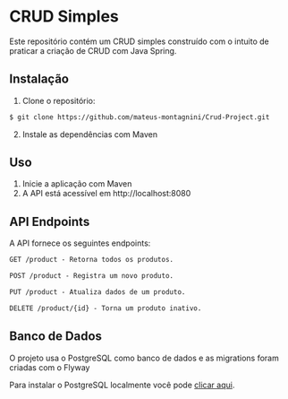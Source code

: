 # CRUD Simples
Este repositório contém um CRUD simples construído com o intuito de praticar a criação de CRUD com Java Spring.

## Instalação

1. Clone o repositório:

```bash
$ git clone https://github.com/mateus-montagnini/Crud-Project.git
```

2. Instale as dependências com Maven

## Uso

1. Inicie a aplicação com Maven 
2. A API está acessível em http://localhost:8080


## API Endpoints
A API fornece os seguintes endpoints:

```markdown
GET /product - Retorna todos os produtos.

POST /product - Registra um novo produto.

PUT /product - Atualiza dados de um produto.

DELETE /product/{id} - Torna um produto inativo.
```

## Banco de Dados
O projeto usa o PostgreSQL como banco de dados e as migrations foram criadas com o Flyway

Para instalar o PostgreSQL localmente você pode [clicar aqui](https://www.postgresql.org/download/).
